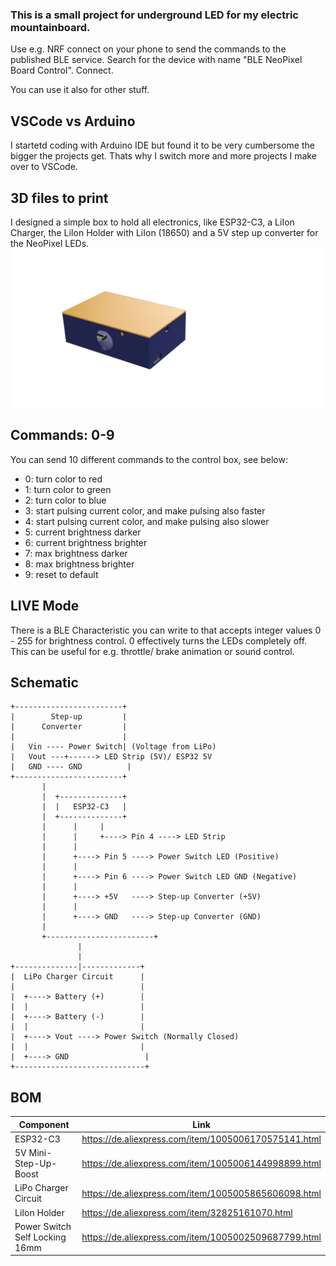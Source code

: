 ### This is a small project for underground LED for my electric mountainboard.

Use e.g. NRF connect on your phone to send the commands to the published BLE service.
Search for the device with name "BLE NeoPixel Board Control". Connect.

You can use it also for other stuff.

## VSCode vs Arduino

I startetd coding with Arduino IDE but found it to be very cumbersome the bigger the projects get. Thats why I switch more and more projects I make over to VSCode.

## 3D files to print

I designed a simple box to hold all electronics, like ESP32-C3, a LiIon Charger, the LiIon Holder with LiIon (18650) and a 5V step up converter for the NeoPixel LEDs.
![3D Model](/img/3d-model.png)


## Commands: 0-9

You can send 10 different commands to the control box, see below:

- 0: turn color to red
- 1: turn color to green
- 2: turn color to blue
- 3: start pulsing current color, and make pulsing also faster
- 4: start pulsing current color, and make pulsing also slower
- 5: current brightness darker
- 6: current brightness brighter
- 7: max brightness darker
- 8: max brightness brighter
- 9: reset to default

## LIVE Mode

There is a BLE Characteristic you can write to that accepts integer values 0 - 255 for brightness control.
0 effectively turns the LEDs completely off.
This can be useful for e.g. throttle/ brake animation or sound control.

## Schematic

    +------------------------+
    |        Step-up         |
    |      Converter         |
    |                        |
    |   Vin ---- Power Switch| (Voltage from LiPo)
    |   Vout ---+------> LED Strip (5V)/ ESP32 5V
    |   GND ---- GND          |
    +------------------------+
           |
           |  +--------------+
           |  |   ESP32-C3   |
           |  +--------------+
           |      |     |
           |      |     +----> Pin 4 ----> LED Strip
           |      |
           |      +----> Pin 5 ----> Power Switch LED (Positive)
           |      |
           |      +----> Pin 6 ----> Power Switch LED GND (Negative)
           |      |
           |      +----> +5V   ----> Step-up Converter (+5V)
           |      |
           |      +----> GND   ----> Step-up Converter (GND)
           |
           +------------------------+
                   |
                   |
    +--------------|-------------+
    |  LiPo Charger Circuit      |
    |                            |
    |  +----> Battery (+)        |
    |  |                         |
    |  +----> Battery (-)        |
    |  |                         |
    |  +----> Vout ----> Power Switch (Normally Closed)
    |  |                         |
    |  +----> GND                 |
    +-----------------------------+

## BOM

| Component  | Link |
| ------------- | ------------- |
| ESP32-C3  | https://de.aliexpress.com/item/1005006170575141.html |
| 5V Mini-Step-Up-Boost | https://de.aliexpress.com/item/1005006144998899.html  |
| LiPo Charger Circuit | https://de.aliexpress.com/item/1005005865606098.html |
| LiIon Holder | https://de.aliexpress.com/item/32825161070.html |
| Power Switch Self Locking 16mm| https://de.aliexpress.com/item/1005002509687799.html |

